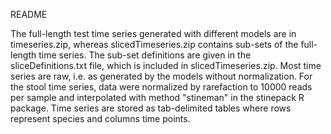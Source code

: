 README

The full-length test time series generated with different models are in timeseries.zip, whereas slicedTimeseries.zip contains sub-sets of the full-length time series. The sub-set definitions are given in the sliceDefinitions.txt file, which is included in slicedTimeseries.zip.
Most time series are raw, i.e. as generated by the models without normalization. For the stool time series, data were normalized by rarefaction to 10000 reads per sample and interpolated with method "stineman" in the stinepack R package. 
Time series are stored as tab-delimited tables where rows represent species and columns time points. 

